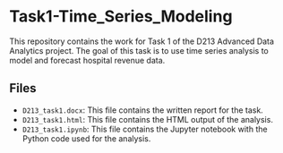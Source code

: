 # Task1-Time_Series_Modeling

This repository contains the work for Task 1 of the D213 Advanced Data Analytics project. The goal of this task is to use time series analysis to model and forecast hospital revenue data.

## Files

- `D213_task1.docx`: This file contains the written report for the task.
- `D213_task1.html`: This file contains the HTML output of the analysis.
- `D213_task1.ipynb`: This file contains the Jupyter notebook with the Python code used for the analysis.